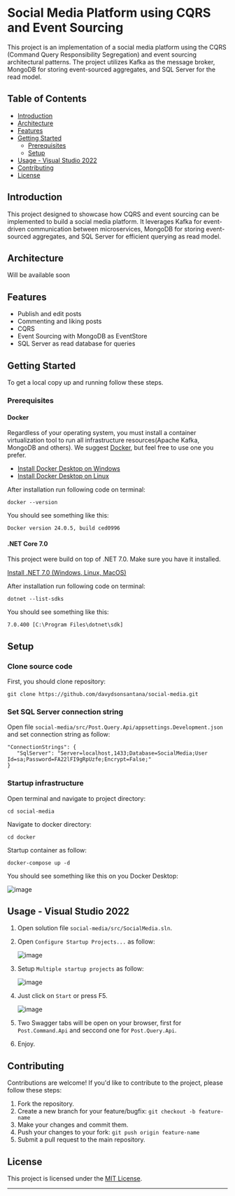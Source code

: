 
# Social Media Platform using CQRS and Event Sourcing

This project is an implementation of a social media platform using the CQRS (Command Query Responsibility Segregation) and event sourcing architectural patterns. The project utilizes Kafka as the message broker, MongoDB for storing event-sourced aggregates, and SQL Server for the read model.

## Table of Contents

- [Introduction](#introduction)
- [Architecture](#architecture)
- [Features](#features)
- [Getting Started](#getting-started)
  - [Prerequisites](#prerequisites)
  - [Setup](#setup)
- [Usage - Visual Studio 2022](#usage---visual-studio-2022)
- [Contributing](#contributing)
- [License](#license)

## Introduction

This project designed to showcase how CQRS and event sourcing can be implemented to build a social media platform. It leverages Kafka for event-driven communication between microservices, MongoDB for storing event-sourced aggregates, and SQL Server for efficient querying as read model.

## Architecture

Will be available soon

## Features

- Publish and edit posts
- Commenting and liking posts
- CQRS
- Event Sourcing with MongoDB as EventStore
- SQL Server as read database for queries

## Getting Started

To get a local copy up and running follow these steps.

### Prerequisites
#### Docker
Regardless of your operating system, you must install a container virtualization tool to run all infrastructure resources(Apache Kafka, MongoDB and others). We suggest [Docker](https://www.docker.com/), but feel free to use one you prefer.

- [Install Docker Desktop on Windows](https://docs.docker.com/desktop/install/windows-install/)
- [Install Docker Desktop on Linux](https://docs.docker.com/desktop/install/linux-install/)

After installation run following code on terminal:

    docker --version
You should see something like this:

    Docker version 24.0.5, build ced0996

#### .NET Core 7.0
This project were build on top of .NET 7.0. Make sure you have it installed.

[Install .NET 7.0 (Windows, Linux, MacOS)](https://dotnet.microsoft.com/pt-br/download/dotnet/7.0)

After installation run following code on terminal:

    dotnet --list-sdks
You should see something like this:

    7.0.400 [C:\Program Files\dotnet\sdk]

## Setup
### Clone source code
First, you should clone repository: 

    git clone https://github.com/davydsonsantana/social-media.git

### Set SQL Server connection string
Open file `social-media/src/Post.Query.Api/appsettings.Development.json` and set connection string as follow:

    "ConnectionStrings": {
       "SqlServer": "Server=localhost,1433;Database=SocialMedia;User Id=sa;Password=FA22lFI9gRpUzfe;Encrypt=False;"
    }

### Startup infrastructure
Open terminal and navigate to project directory: 

    cd social-media
Navigate to docker directory: 

    cd docker
Startup container as follow:

    docker-compose up -d

You should see something like this on you Docker Desktop:

![image](https://github.com/davydsonsantana/social-media/assets/1733168/ffa8bfb2-32fb-4db3-b50c-52a244e2c753)


## Usage - Visual Studio 2022

1. Open solution file `social-media/src/SocialMedia.sln`.
2. Open `Configure Startup Projects...` as follow:
   
   ![image](https://github.com/davydsonsantana/social-media/assets/1733168/c9925c91-ca05-4a2f-8e85-aaa6e5bed9a7)
   
3. Setup `Multiple startup projects` as follow:
   
   ![image](https://github.com/davydsonsantana/social-media/assets/1733168/2cbfad05-0008-44f6-beca-0323ab0ee268)
   
4. Just click on `Start` or press F5.
  
    ![image](https://github.com/davydsonsantana/social-media/assets/1733168/1ff27b8b-4912-4533-af4b-f9c3aeca8ed1)

5. Two Swagger tabs will be open on your browser, first for `Post.Command.Api` and seccond one for `Post.Query.Api`.
6. Enjoy.

## Contributing

Contributions are welcome! If you'd like to contribute to the project, please follow these steps:

1. Fork the repository.
2. Create a new branch for your feature/bugfix: `git checkout -b feature-name`
3. Make your changes and commit them.
4. Push your changes to your fork: `git push origin feature-name`
5. Submit a pull request to the main repository.

## License

This project is licensed under the [MIT License](LICENSE).

---
